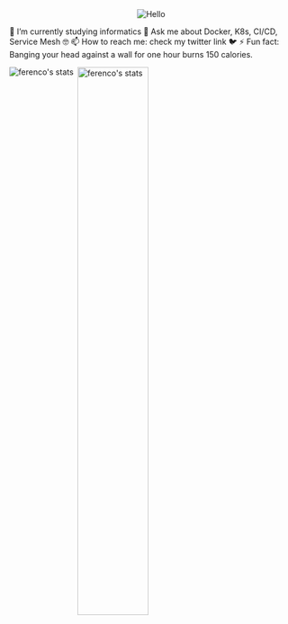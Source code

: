<div align="center">
<img src="https://media2.giphy.com/media/dzaUX7CAG0Ihi/giphy.gif?cid=ecf05e47x75n11vd31h4xj53sqylrgshxfedv31731cjebks&rid=giphy.gif" alt="Hello">
</div>

🌱 I’m currently studying informatics 
💬 Ask me about Docker, K8s, CI/CD, Service Mesh :nerd_face:
📫 How to reach me: check my twitter link :bird:
⚡ Fun fact: Banging your head against a wall for one hour burns 150 calories.

<p><img align="left" src="https://github-readme-stats.vercel.app/api/top-langs/?username=ferencovonmatterhron&layout=compact&hide=html" alt="ferenco's stats" /></p>
<p>&nbsp;<img align="center" src="https://github-readme-stats.vercel.app/api?username=ferencovonmatterhorn&show_icons=true&count_private=true" alt="ferenco's stats" width="50%"/></p>  
